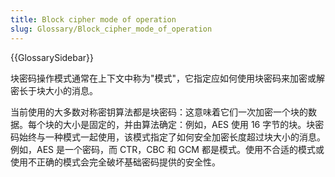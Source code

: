 ```yaml
---
title: Block cipher mode of operation
slug: Glossary/Block_cipher_mode_of_operation
---
```


{{GlossarySidebar}}

块密码操作模式通常在上下文中称为"模式"，它指定应如何使用块密码来加密或解密长于块大小的消息。

当前使用的大多数对称密钥算法都是块密码：这意味着它们一次加密一个块的数据。每个块的大小是固定的，并由算法确定：例如，AES 使用 16 字节的块。块密码始终与一种模式一起使用，该模式指定了如何安全加密长度超过块大小的消息。例如，AES 是一个密码，而 CTR，CBC 和 GCM 都是模式。使用不合适的模式或使用不正确的模式会完全破坏基础密码提供的安全性。
